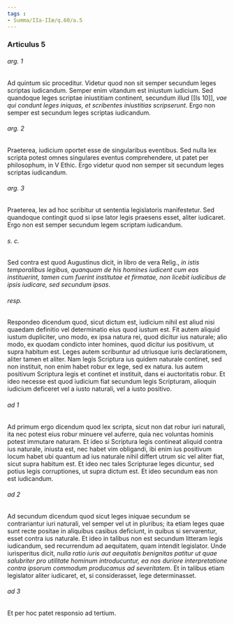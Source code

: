 ```yaml
---
tags : 
- Summa/IIa-IIæ/q.60/a.5
---
```


### Articulus 5

###### arg. 1
Ad quintum sic proceditur. Videtur quod non sit semper secundum leges scriptas iudicandum. Semper enim vitandum est iniustum iudicium. Sed quandoque leges scriptae iniustitiam continent, secundum illud [[Is 10]], *vae qui condunt leges iniquas, et scribentes iniustitias scripserunt*. Ergo non semper est secundum leges scriptas iudicandum.

###### arg. 2
Praeterea, iudicium oportet esse de singularibus eventibus. Sed nulla lex scripta potest omnes singulares eventus comprehendere, ut patet per philosophum, in V Ethic. Ergo videtur quod non semper sit secundum leges scriptas iudicandum.

###### arg. 3
Praeterea, lex ad hoc scribitur ut sententia legislatoris manifestetur. Sed quandoque contingit quod si ipse lator legis praesens esset, aliter iudicaret. Ergo non est semper secundum legem scriptam iudicandum.

###### s. c.
Sed contra est quod Augustinus dicit, in libro de vera Relig., *in istis temporalibus legibus, quanquam de his homines iudicent cum eas instituerint, tamen cum fuerint institutae et firmatae, non licebit iudicibus de ipsis iudicare, sed secundum ipsas*.

###### resp.
Respondeo dicendum quod, sicut dictum est, iudicium nihil est aliud nisi quaedam definitio vel determinatio eius quod iustum est. Fit autem aliquid iustum dupliciter, uno modo, ex ipsa natura rei, quod dicitur ius naturale; alio modo, ex quodam condicto inter homines, quod dicitur ius positivum, ut supra habitum est. Leges autem scribuntur ad utriusque iuris declarationem, aliter tamen et aliter. Nam legis Scriptura ius quidem naturale continet, sed non instituit, non enim habet robur ex lege, sed ex natura. Ius autem positivum Scriptura legis et continet et instituit, dans ei auctoritatis robur. Et ideo necesse est quod iudicium fiat secundum legis Scripturam, alioquin iudicium deficeret vel a iusto naturali, vel a iusto positivo.

###### ad 1
Ad primum ergo dicendum quod lex scripta, sicut non dat robur iuri naturali, ita nec potest eius robur minuere vel auferre, quia nec voluntas hominis potest immutare naturam. Et ideo si Scriptura legis contineat aliquid contra ius naturale, iniusta est, nec habet vim obligandi, ibi enim ius positivum locum habet ubi quantum ad ius naturale nihil differt utrum sic vel aliter fiat, sicut supra habitum est. Et ideo nec tales Scripturae leges dicuntur, sed potius legis corruptiones, ut supra dictum est. Et ideo secundum eas non est iudicandum.

###### ad 2
Ad secundum dicendum quod sicut leges iniquae secundum se contrariantur iuri naturali, vel semper vel ut in pluribus; ita etiam leges quae sunt recte positae in aliquibus casibus deficiunt, in quibus si servarentur, esset contra ius naturale. Et ideo in talibus non est secundum litteram legis iudicandum, sed recurrendum ad aequitatem, quam intendit legislator. Unde iurisperitus dicit, *nulla ratio iuris aut aequitatis benignitas patitur ut quae salubriter pro utilitate hominum introducuntur, ea nos duriore interpretatione contra ipsorum commodum producamus ad severitatem*. Et in talibus etiam legislator aliter iudicaret, et, si considerasset, lege determinasset.

###### ad 3
Et per hoc patet responsio ad tertium.

